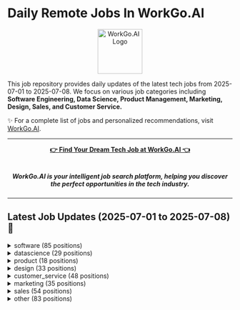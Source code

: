 # Daily Remote Jobs In WorkGo.AI

<div align="center">
<p>
    <a href="https://workgo.ai">
        <img src="assets/favicon.ico" alt="WorkGo.AI Logo" width="100" height="100">
    </a>
</p>
</div>

This job repository provides daily updates of the latest tech jobs from 2025-07-01 to 2025-07-08. We focus on various job categories including **Software Engineering, Data Science, Product Management, Marketing, Design, Sales, and Customer Service.**

✨ For a complete list of jobs and personalized recommendations, visit [WorkGo.AI](https://workgo.ai).

---

<div align="center">
<p>
    <a href="https://workgo.ai"><b>👉 Find Your Dream Tech Job at WorkGo.AI 👈</b></a>
    <br>
    <br>
    <i>
    <sub>
        <h5>
        WorkGo.AI is your intelligent job search platform, helping you discover 
        <br>
        the perfect opportunities in the tech industry.
        </h5>
    </sub>
    </i>
</p>
</div>

---

## Latest Job Updates (2025-07-01 to 2025-07-08) 🌟


<details>
<summary>software (85 positions)</summary>

| Company | Job Title | Location | Sub-Category | Link | Posted Date |
| ------- | --------- | -------- | ------------ | ---- | ----------- |
| [Nabis](https://www.nabis.com) | Software Engineer – Finance & Compliance Automation (Contractor) | US-based | backend | [Apply](https://workgo.ai/dashboard/job/5491) | 2025-07-07 |
| [Infisical](https://infisical.com) | Full Stack Engineer (Americas) | Americas (US, Canada, or LATAM) | fullstack | [Apply](https://workgo.ai/dashboard/job/5490) | 2025-07-07 |
| [Dex](https://getdex.com) | Full-Stack Engineer (Mobile Product / React Native) | Global Remote | fullstack | [Apply](https://workgo.ai/dashboard/job/5489) | 2025-07-07 |
| unknown | Penetration Tester | Worldwide | other | [Apply](https://workgo.ai/dashboard/job/5451) | 2025-07-07 |
| [Zyte](https://jobscollider.com/companies/zyte) | Python Developer | Brazil | backend | [Apply](https://workgo.ai/dashboard/job/5434) | 2025-07-07 |
| [Contentsquare](https://jobscollider.com/companies/contentsquare) | Senior Cyber Security Engineer | France, Spain | devops | [Apply](https://workgo.ai/dashboard/job/5436) | 2025-07-07 |
| [Thrive](https://jobscollider.com/companies/thrive) | ServiceNow Administrator | Worldwide | devops | [Apply](https://workgo.ai/dashboard/job/5431) | 2025-07-07 |
| [Resilience](https://jobscollider.com/companies/resilience) | Fullstack Engineer | Remote - United States | fullstack | [Apply](https://workgo.ai/dashboard/job/5426) | 2025-07-07 |
| Moovx | Senior Software Engineer .NET / Full Stack | Open to candidates from all countries. | fullstack | [Apply](https://workgo.ai/dashboard/job/5419) | 2025-07-07 |
| Impact Brands | Zendesk System Administrator | Open to candidates from all countries. | devops | [Apply](https://workgo.ai/dashboard/job/5415) | 2025-07-06 |
| [Arbor](https://himalayas.app/companies/arbor) | VP of Engineering | Open to candidates from all countries. | backend | [Apply](https://workgo.ai/dashboard/job/5414) | 2025-07-06 |
| [Wantable](https://jobscollider.com/companies/wantable) | Web Designer & Front-End Developer | United States | frontend | [Apply](https://workgo.ai/dashboard/job/5406) | 2025-07-06 |
| Flip | Lead Solutions Engineering | Remote - Europe | other | [Apply](https://workgo.ai/dashboard/job/5405) | 2025-07-06 |
| [Bloomerang](https://weworkremotely.com/company/bloomerang) | Manager, Salesforce Administration | Fully Remote | other | [Apply](https://workgo.ai/dashboard/job/5376) | 2025-07-06 |
| [GR8 Tech](https://gr8.tech) | Middle Front-End Developer - Payments | Anywhere in the World – Remote | frontend | [Apply](https://workgo.ai/dashboard/job/5371) | 2025-07-06 |
| [Lamar Health](http://www.lamarhealth.com) | Full stack engineer for special project 2-3 months - opportunity for longer | San Mateo, CA | fullstack | [Apply](https://workgo.ai/dashboard/job/5354) | 2025-07-06 |
| [Sporty Group](/remote-company/sporty-group) | CS Saas Backend Developer | Anywhere | backend | [Apply](https://workgo.ai/dashboard/job/5355) | 2025-07-06 |
| [Windmill](https://windmill.dev) | Backend Software Engineer (Rust) | Paris/France | backend | [Apply](https://workgo.ai/dashboard/job/5353) | 2025-07-06 |
| [StackBlitz](http://bolt.new) | Senior DevOps Engineer | Anywhere | devops | [Apply](https://workgo.ai/dashboard/job/5350) | 2025-07-06 |
| [Bluelight Consulting](https://bluelight.co) | Software Engineer, Mobile (Swift/Kotlin) | Anywhere | mobile | [Apply](https://workgo.ai/dashboard/job/5343) | 2025-07-06 |
| [Flock Safety](https://www.flocksafety.com) | Staff Software Engineer - Rust | USA | backend | [Apply](https://workgo.ai/dashboard/job/5337) | 2025-07-05 |
| [Johnny L](https://www.guru.com) | Webdesigner for Corporate Training | United States | fullstack | [Apply](https://workgo.ai/dashboard/job/5335) | 2025-07-05 |
| unknown | Quality Assurance Engineer (ServiceNow) | Worldwide | devops | [Apply](https://workgo.ai/dashboard/job/5323) | 2025-07-05 |
| [COMPLY](https://www.comply.com/?ref=skipthedrive) | Senior Information Security Engineer | United States | devops | [Apply](https://workgo.ai/dashboard/job/5319) | 2025-07-05 |
| [P-1 AI](https://p-1.ai) | Software Engineer - Enterprise Infrastructure Integration | United States | devops | [Apply](https://workgo.ai/dashboard/job/5302) | 2025-07-05 |
| [Nusacode Kreativ Studio](https://nusacodestudio.com) | Cybersecurity Specialist | Remote | Anywhere | devops | [Apply](https://workgo.ai/dashboard/job/5282) | 2025-07-05 |
| [Textron](http://www.textron.com) | Network Architect - Staff Engineer | Fort Worth, TX Bell Headquarters and the Classified SIL in Arlington, TX | devops | [Apply](https://workgo.ai/dashboard/job/5251) | 2025-07-05 |
| [Thoughtful AI](http://thoughtful.ai) | Sr. Software Engineer, Full Stack | None | fullstack | [Apply](https://workgo.ai/dashboard/job/5273) | 2025-07-05 |
| [Celonis](https://www.celonis.com) | Senior Salesforce Engineer | None | backend | [Apply](https://workgo.ai/dashboard/job/5272) | 2025-07-05 |
| [Invisible Technologies](https://remote.co) | Senior Forward Deployed Engineer | None | backend | [Apply](https://workgo.ai/dashboard/job/5271) | 2025-07-05 |
| [Motive](http://gomotive.com) | Manager, AI Performance and Reliability | None | other | [Apply](https://workgo.ai/dashboard/job/5270) | 2025-07-05 |
| [Motive](http://gomotive.com) | Engineering Manager, AI Reliability | None | other | [Apply](https://workgo.ai/dashboard/job/5269) | 2025-07-05 |
| [Groq](https://groq.com) | Sr. Director of Hardware Systems Engineering | Silicon Valley | devops | [Apply](https://workgo.ai/dashboard/job/5261) | 2025-07-05 |
| [Gusto](https://gusto.com) | Principal AI Software Engineer | Denver, San Francisco, New York, or remote | other | [Apply](https://workgo.ai/dashboard/job/5260) | 2025-07-05 |
| [Salesforce](https://salesforce.com) | Senior Technical Architect - Financial Services | Manila, Philippines | fullstack | [Apply](https://workgo.ai/dashboard/job/5256) | 2025-07-05 |
| [Groq](https://groq.com) | Sr. Physical Design Engineer | Silicon Valley | backend | [Apply](https://workgo.ai/dashboard/job/5279) | 2025-07-05 |
| [Salesforce](https://salesforce.com) | QA Lead | Mexico - Remote | devops | [Apply](https://workgo.ai/dashboard/job/5278) | 2025-07-05 |
| [Salesforce](https://salesforce.com) | Systems Engineering Lead with TS/SCI clearance | Northern Virginia | devops | [Apply](https://workgo.ai/dashboard/job/5276) | 2025-07-05 |
| [BruntWork](https://www.bruntworkcareers.co) | WordPress Developer | None | fullstack | [Apply](https://workgo.ai/dashboard/job/5244) | 2025-07-05 |
| [Sentrium](https://sentrium.io) | QA Engineer - Linux and Networking Background | Worldwide | other | [Apply](https://workgo.ai/dashboard/job/5238) | 2025-07-05 |
| [Provi](https://www.provi.com) | Staff Software Engineer | Anywhere | backend | [Apply](https://workgo.ai/dashboard/job/5234) | 2025-07-05 |
| [GitLab](https://gitlab.com) | Intermediate Fullstack Engineer (Ruby/Vue.js), Fulfillment: Provision | Anywhere | fullstack | [Apply](https://workgo.ai/dashboard/job/5227) | 2025-07-05 |
| [Appodeal](https://appodeal.com) | Clojure Developer | Anywhere | backend | [Apply](https://workgo.ai/dashboard/job/5223) | 2025-07-05 |
| [Supabase](https://supabase.com) | Platform Engineer: Edge & Networking | Worldwide | devops | [Apply](https://workgo.ai/dashboard/job/5221) | 2025-07-05 |
| [CloudLinux](https://cloudlinux.com) | SDET Automation Engineer (worldwide remote, work anywhere) | Worldwide | devops | [Apply](https://workgo.ai/dashboard/job/5219) | 2025-07-05 |
| [CloudLinux](https://cloudlinux.com) | SDET Automation Engineer (worldwide remote, work anywhere) | Worldwide | devops | [Apply](https://workgo.ai/dashboard/job/5218) | 2025-07-05 |
| [CloudLinux](https://cloudlinux.com) | SDET Automation Engineer (worldwide remote, work anywhere) | Worldwide | devops | [Apply](https://workgo.ai/dashboard/job/5217) | 2025-07-05 |
| [CloudLinux](https://cloudlinux.com) | SDET Automation Engineer (worldwide remote, work anywhere) | Worldwide | devops | [Apply](https://workgo.ai/dashboard/job/5216) | 2025-07-05 |
| [CloudLinux](https://cloudlinux.com) | SDET Automation Engineer (worldwide remote, work anywhere) | Worldwide | devops | [Apply](https://workgo.ai/dashboard/job/5215) | 2025-07-05 |
| [Fingerprint](https://fingerprint.com) | Golang Software Engineer - Smart Signals team | Worldwide | backend | [Apply](https://workgo.ai/dashboard/job/5214) | 2025-07-05 |
| [Empower](http://empower.me) | Android Software Engineer — Cashalo | Worldwide | mobile | [Apply](https://workgo.ai/dashboard/job/5213) | 2025-07-05 |
| [Clutch](https://www.realworkfromanywhere.com/company/clutch) | Senior Backend Software Engineer | Worldwide | backend | [Apply](https://workgo.ai/dashboard/job/5210) | 2025-07-05 |
| [Fingerprint](https://fingerprint.com) | Sr. Golang Engineer - Smart Signals team | Worldwide | backend | [Apply](https://workgo.ai/dashboard/job/5209) | 2025-07-05 |
| [Supabase](https://supabase.com) | Platform Engineer: Edge & Networking | Open to candidates from all countries. | devops | [Apply](https://workgo.ai/dashboard/job/5202) | 2025-07-05 |
| [GR8 Tech](https://gr8.tech) | Middle Front - End Developer for Payments FE | Open to candidates from all countries. | frontend | [Apply](https://workgo.ai/dashboard/job/5199) | 2025-07-05 |
| [Company details here](https://remote.co) | Computer and Information Systems Specialist - AI Trainer | Remote from Anywhere | other | [Apply](https://workgo.ai/dashboard/job/5196) | 2025-07-05 |
| [Company details here](https://remote.co) | Unity Developer | Remote from Anywhere | other | [Apply](https://workgo.ai/dashboard/job/5177) | 2025-07-05 |
| [Company details here](https://remote.co) | Senior Systems Engineer - Site Reliability Engineer | Remote from Anywhere | devops | [Apply](https://workgo.ai/dashboard/job/5176) | 2025-07-05 |
| [Company details here](https://remote.co) | Senior Web Developer | Remote from Anywhere | fullstack | [Apply](https://workgo.ai/dashboard/job/5175) | 2025-07-05 |
| [Company details here](https://remote.co) | QA Team Lead | Remote from Anywhere | other | [Apply](https://workgo.ai/dashboard/job/5173) | 2025-07-05 |
| [Revolut](https://www.revolut.com) | Software Engineer (Java) - Relocation to Spain | Argentina · Mexico · Brazil · Colombia · Remote | backend | [Apply](https://workgo.ai/dashboard/job/5155) | 2025-07-05 |
| [ABOUT YOU](https://jobscollider.com/companies/about-you) | Senior Golang Developer | Germany | backend | [Apply](https://workgo.ai/dashboard/job/5147) | 2025-07-05 |
| [Silver.dev](https://jobscollider.com/companies/silverdev) | AI Engineer | Argentina | other | [Apply](https://workgo.ai/dashboard/job/5146) | 2025-07-05 |
| McFadyen Digital | Full Stack Composable Commerce Developer | Brazil | fullstack | [Apply](https://workgo.ai/dashboard/job/5139) | 2025-07-05 |
| [Thoughtworks](https://thoughtworks.com) | Senior Software Developer | Brazil | fullstack | [Apply](https://workgo.ai/dashboard/job/5141) | 2025-07-05 |
| [EcoVadis](https://jobscollider.com/companies/ecovadis) | Software Developer | Poland | fullstack | [Apply](https://workgo.ai/dashboard/job/5129) | 2025-07-05 |
| [SimSpace](https://jobscollider.com/companies/simspace) | OT Solutions Architect | United States | other | [Apply](https://workgo.ai/dashboard/job/5128) | 2025-07-05 |
| [Boomi](https://jobscollider.com/companies/boomi) | Boomi Technical Architect | Remote - India | backend | [Apply](https://workgo.ai/dashboard/job/5132) | 2025-07-05 |
| [MerQube](https://jobscollider.com/companies/merqube) | Staff Software Engineer - Backend | Remote - India | backend | [Apply](https://workgo.ai/dashboard/job/5126) | 2025-07-05 |
| [Scopic](https://scopicsoftware.com) | Remote C++/Audio/Python Developer | Remote, United States | backend | [Apply](https://workgo.ai/dashboard/job/5124) | 2025-07-05 |
| [DSR Corporation](https://jobscollider.com/companies/dsr-corporation) | Java Developer | Portugal | backend | [Apply](https://workgo.ai/dashboard/job/5120) | 2025-07-04 |
| [COMPLY](https://www.comply.com/?ref=skipthedrive) | Senior Information Security Engineer | United States | devops | [Apply](https://workgo.ai/dashboard/job/5118) | 2025-07-04 |
| Housecall Pro | Tech Lead | Brazil | backend | [Apply](https://workgo.ai/dashboard/job/5119) | 2025-07-04 |
| [Mindrift](https://mindrift.ai) | Software Developer - Quality Assurance (AI Trainer) | Remote - Malaysia | backend | [Apply](https://workgo.ai/dashboard/job/5115) | 2025-07-04 |
| [Mindrift](https://mindrift.ai) | Software Developer-Quality Assurance (AI Trainer) | South Africa | backend | [Apply](https://workgo.ai/dashboard/job/5114) | 2025-07-04 |
| [Mindrift](https://mindrift.ai) | Software Developer - Quality Assurance (AI Trainer) | South Africa | backend | [Apply](https://workgo.ai/dashboard/job/5113) | 2025-07-04 |
| [Mindrift](https://mindrift.ai) | Software Developer - Quality Assurance (AI Trainer) | Malaysia | backend | [Apply](https://workgo.ai/dashboard/job/5110) | 2025-07-04 |
| [Mindrift](https://mindrift.ai) | Software Developer - Quality Assurance AI Trainer | Brazil | fullstack | [Apply](https://workgo.ai/dashboard/job/5109) | 2025-07-04 |
| [Mindrift](https://mindrift.ai) | Software Developer - AI Trainer | Estonia | other | [Apply](https://workgo.ai/dashboard/job/5111) | 2025-07-04 |
| [Mindrift](https://mindrift.ai) | Software Developer-Quality Assurance (AI Trainer) | Singapore | backend | [Apply](https://workgo.ai/dashboard/job/5112) | 2025-07-04 |
| [dLocal](https://dlocal.com) | Senior Front End Engineer | Argentina, Brazil | frontend | [Apply](https://workgo.ai/dashboard/job/5107) | 2025-07-04 |
| [Mindrift](https://mindrift.ai) | Software Developer-Quality Assurance (AI Trainer) | New Zealand | backend | [Apply](https://workgo.ai/dashboard/job/5106) | 2025-07-04 |
| [Lucio](https://www.lucioai.com) | SDET | Remote | devops | [Apply](https://workgo.ai/dashboard/job/2268) | 2025-05-29 |
| [Lucio](https://www.lucioai.com) | QA Engineer | Remote | other | [Apply](https://workgo.ai/dashboard/job/2266) | 2025-05-29 |
| [Lucio](https://www.lucioai.com) | Chief Technology Officer | Bangalore | Remote | devops | [Apply](https://workgo.ai/dashboard/job/2263) | 2025-05-29 |

</details>

<details>
<summary>datascience (29 positions)</summary>

| Company | Job Title | Location | Sub-Category | Link | Posted Date |
| ------- | --------- | -------- | ------------ | ---- | ----------- |
| [VRChat](https://hello.vrchat.com) | Senior/Staff Data Engineer | Anywhere | data_engineering | [Apply](https://workgo.ai/dashboard/job/5467) | 2025-07-07 |
| [Marqeta](https://jobscollider.com/companies/marqeta) | Staff Machine Learning Scientist | Remote - United States | machine_learning | [Apply](https://workgo.ai/dashboard/job/5440) | 2025-07-07 |
| Ritual | Research Intern | Open to candidates from all countries. | ai_research | [Apply](https://workgo.ai/dashboard/job/5420) | 2025-07-07 |
| Maven Clinic | Senior Data Engineer | US | data_engineering | [Apply](https://workgo.ai/dashboard/job/5375) | 2025-07-06 |
| [Beam Benefits](http://beambenefits.com) | Senior Data Analyst, Carrier Solutions | Anywhere | data_analysis | [Apply](https://workgo.ai/dashboard/job/5346) | 2025-07-06 |
| [Unity](https://www.unity.com) | Senior Machine Learning Developer | None | machine_learning | [Apply](https://workgo.ai/dashboard/job/5340) | 2025-07-06 |
| [Feedzai](https://www.feedzai.com) | Data Analyst | None | data_analysis | [Apply](https://workgo.ai/dashboard/job/5339) | 2025-07-06 |
| [YipitData](https://www.yipitdata.com) | Data Engineering Manager | India Remote | data_engineering | [Apply](https://workgo.ai/dashboard/job/5325) | 2025-07-05 |
| Future of Life Organizations | Senior Economist - Effects of Transformative AI | Anywhere | machine_learning | [Apply](https://workgo.ai/dashboard/job/5286) | 2025-07-05 |
| [Databricks](https://databricks.com) | Data Scientist / Machine Learning Engineer | None | machine_learning | [Apply](https://workgo.ai/dashboard/job/5275) | 2025-07-05 |
| [Databricks](https://databricks.com) | Manager, Machine Learning | Bangalore | machine_learning | [Apply](https://workgo.ai/dashboard/job/5274) | 2025-07-05 |
| [PathAI](https://www.pathai.com) | Machine Learning Engineer | None | machine_learning | [Apply](https://workgo.ai/dashboard/job/5268) | 2025-07-05 |
| [Stripe](https://stripe.com) | Financial Data Analyst | None | data_analysis | [Apply](https://workgo.ai/dashboard/job/5265) | 2025-07-05 |
| [Twilio](https://www.twilio.com) | Staff Machine Learning Engineer | Canada (Ontario, Alberta, British Columbia) | machine_learning | [Apply](https://workgo.ai/dashboard/job/5264) | 2025-07-05 |
| [Unity](https://www.unity.com) | Staff Data Engineer | None | data_engineering | [Apply](https://workgo.ai/dashboard/job/5281) | 2025-07-05 |
| [Unity](https://www.unity.com) | Machine Learning Engineer | None | machine_learning | [Apply](https://workgo.ai/dashboard/job/5280) | 2025-07-05 |
| [Mindrift](https://mindrift.ai) | Finance Analyst - AI Trainer | None | ai_research | [Apply](https://workgo.ai/dashboard/job/5248) | 2025-07-05 |
| [BHG Financial](https://bhgfinancial.com) | Data Scientist II | Anywhere | data_analysis | [Apply](https://workgo.ai/dashboard/job/5225) | 2025-07-05 |
| [PlayOn](http://playonsports.com) | Data Scientist | Anywhere | data_analysis | [Apply](https://workgo.ai/dashboard/job/5224) | 2025-07-05 |
| [Company details here](https://remote.co) | Computer Science Specialist – AI Trainer | Remote from Anywhere | ai_research | [Apply](https://workgo.ai/dashboard/job/5198) | 2025-07-05 |
| [Company details here](https://remote.co) | STEM Specialist – AI Trainer | Remote from Anywhere | ai_research | [Apply](https://workgo.ai/dashboard/job/5195) | 2025-07-05 |
| [Company details here](https://remote.co) | Securities and Commodities Specialist – AI Trainer | Remote from Anywhere | machine_learning | [Apply](https://workgo.ai/dashboard/job/5193) | 2025-07-05 |
| [Company details here](https://remote.co) | Data Science Specialist – AI Trainer | Remote from Anywhere | machine_learning | [Apply](https://workgo.ai/dashboard/job/5190) | 2025-07-05 |
| [Company details here](https://remote.co) | Data Engineer | Remote from Anywhere | data_engineering | [Apply](https://workgo.ai/dashboard/job/5182) | 2025-07-05 |
| [Company details here](https://remote.co) | Senior - Staff Data Engineer | Remote from Anywhere | data_engineering | [Apply](https://workgo.ai/dashboard/job/5181) | 2025-07-05 |
| [Company details here](https://remote.co) | Senior Data Scientist Advisor | Remote from Anywhere | other | [Apply](https://workgo.ai/dashboard/job/5178) | 2025-07-05 |
| [Pomelo Care](https://jobscollider.com/companies/pomelo-care) | Security and Compliance Analyst | United States | data_analysis | [Apply](https://workgo.ai/dashboard/job/5134) | 2025-07-05 |
| [Data Society](https://jobscollider.com/companies/data-society) | Data Analyst | Worldwide | data_analysis | [Apply](https://workgo.ai/dashboard/job/5117) | 2025-07-04 |
| [Weedmaps](https://weedmaps.com) | Analytics Engineer | United States | data_engineering | [Apply](https://workgo.ai/dashboard/job/5100) | 2025-07-04 |

</details>

<details>
<summary>product (18 positions)</summary>

| Company | Job Title | Location | Sub-Category | Link | Posted Date |
| ------- | --------- | -------- | ------------ | ---- | ----------- |
| SAP LeanIX | Senior Product Manager - Reference Content | Germany | product_manager | [Apply](https://workgo.ai/dashboard/job/5430) | 2025-07-07 |
| [Later](https://later.com) | Senior Product Manager | Worldwide | product_manager | [Apply](https://workgo.ai/dashboard/job/5411) | 2025-07-06 |
| [ServiceNow](https://jobscollider.com/companies) | Transformation & Change Manager - Digital Technology Experience, Change Activation | United States | product_manager | [Apply](https://workgo.ai/dashboard/job/5410) | 2025-07-06 |
| [Virtual Vocations](https://www.virtualvocations.com) | Director of Disaster Management | Remote | other | [Apply](https://workgo.ai/dashboard/job/5317) | 2025-07-05 |
| [Wikimedia Foundation](https://wikimediafoundation.org) | Lead Product Manager - Abstract Wikipedia | Anywhere | product_manager | [Apply](https://workgo.ai/dashboard/job/5283) | 2025-07-05 |
| [Xapo Bank](https://xapo.com) | Product Manager - Engagement and Subscriptions | Anywhere | product_manager | [Apply](https://workgo.ai/dashboard/job/5284) | 2025-07-05 |
| [Pinterest](https://www.pinterestcareers.com) | Sr. Product Manager, Commerce Growth | Remote | product_manager | [Apply](https://workgo.ai/dashboard/job/5267) | 2025-07-05 |
| [Reddit](http://redditinc.com) | Senior Product Manager, Growth — New User Acquisition, Eastern Timezone | 100% remote (EST timezone or NYC preferred) | product_manager | [Apply](https://workgo.ai/dashboard/job/5266) | 2025-07-05 |
| [Twilio](https://www.twilio.com) | Staff Product Manager, Operations & Infrastructure (O&I) | Remote | product_manager | [Apply](https://workgo.ai/dashboard/job/5263) | 2025-07-05 |
| [Coinbase](https://www.coinbase.com) | Product Manager II - Platform Staking | None | product_manager | [Apply](https://workgo.ai/dashboard/job/5259) | 2025-07-05 |
| [Leonardo AI](https://leonardo.ai) | Enterprise Delivery Manager | Remote | product_manager | [Apply](https://workgo.ai/dashboard/job/5254) | 2025-07-05 |
| [Leonardo AI](https://leonardo.ai) | Enterprise Delivery Manager | Remote | product_manager | [Apply](https://workgo.ai/dashboard/job/5253) | 2025-07-05 |
| [Ember](https://ember-climate.org/?utm_source=4dayweek.io&utm_medium=4dayweek.io&utm_campaign=4dayweek.io&ref=4dayweek.io&source=4dayweek.io) | Project Manager - Climate and Energy | None | product_manager | [Apply](https://workgo.ai/dashboard/job/5242) | 2025-07-05 |
| [Honor](https://www.honorcare.com/honor-careers) | Director of Product Management, Demand Generation | Anywhere | product_manager | [Apply](https://workgo.ai/dashboard/job/5230) | 2025-07-05 |
| BusRight | Product Manager - Platform | None | product_manager | [Apply](https://workgo.ai/dashboard/job/5207) | 2025-07-05 |
| [Revolut](https://www.revolut.com) | Strategy & Operations Manager (Product) | Argentina | product_manager | [Apply](https://workgo.ai/dashboard/job/5154) | 2025-07-05 |
| [Twilio](https://www.twilio.com) | Product Manager - Operations & Infrastructure | United States | product_manager | [Apply](https://workgo.ai/dashboard/job/5133) | 2025-07-05 |
| [BETER](https://jobscollider.com/companies/beter) | Business/System Analyst | Ukraine | product_manager | [Apply](https://workgo.ai/dashboard/job/5116) | 2025-07-04 |

</details>

<details>
<summary>design (33 positions)</summary>

| Company | Job Title | Location | Sub-Category | Link | Posted Date |
| ------- | --------- | -------- | ------------ | ---- | ----------- |
| [Beautiful.ai](https://jobscollider.com/companies/beautifulai) | Content Designer | Worldwide | designer | [Apply](https://workgo.ai/dashboard/job/5399) | 2025-07-06 |
| Sleek | Senior Product Designer | India | designer | [Apply](https://workgo.ai/dashboard/job/5397) | 2025-07-06 |
| [Canonical](https://canonical.com) | UX Designer - Design systems | Remote | designer | [Apply](https://workgo.ai/dashboard/job/5392) | 2025-07-06 |
| [PLAYSENSE](http://playsense.agency) | Lighting and Look Development Artist - Unreal Engine | Anywhere in the World – Remote | designer | [Apply](https://workgo.ai/dashboard/job/5372) | 2025-07-06 |
| [Spiralyze](http://spiralyze.com) | UI/UX Designer | Remote | designer | [Apply](https://workgo.ai/dashboard/job/5368) | 2025-07-06 |
| [Atlas Games](http://atlasgames.co) | Creative Director | Remote | designer | [Apply](https://workgo.ai/dashboard/job/5367) | 2025-07-06 |
| [LoudFace](https://www.loudface.co) | UI/UX Designer | Remote | designer | [Apply](https://workgo.ai/dashboard/job/5366) | 2025-07-06 |
| [Finch Care](https://finchcare.com) | Product Designer | United States | designer | [Apply](https://workgo.ai/dashboard/job/5365) | 2025-07-06 |
| [Wirestock](http://wirestock.io) | Senior Photo Manipulation Artist | Remote | designer | [Apply](https://workgo.ai/dashboard/job/5364) | 2025-07-06 |
| [Affine](http://affine.io) | Visual Artist in Residence | Remote | designer | [Apply](https://workgo.ai/dashboard/job/5363) | 2025-07-06 |
| [Wolf K](https://www.guru.com) | AVID Pro Tools Audio Editor - Remote | United States | other | [Apply](https://workgo.ai/dashboard/job/5336) | 2025-07-05 |
| [BRYTER](http://bryter.com) | Freelance Videographer [FFM, Germany] | Frankfurt am Main, Germany | other | [Apply](https://workgo.ai/dashboard/job/5314) | 2025-07-05 |
| [Spiralyze](http://spiralyze.com) | UI/UX Designer | Remote | designer | [Apply](https://workgo.ai/dashboard/job/5313) | 2025-07-05 |
| [Atlas Games](http://atlasgames.co) | Creative Director | Remote | designer | [Apply](https://workgo.ai/dashboard/job/5312) | 2025-07-05 |
| [LoudFace](https://www.loudface.co) | UI/UX Designer | Remote | designer | [Apply](https://workgo.ai/dashboard/job/5311) | 2025-07-05 |
| [Scribe](https://scribehow.com) | Senior Product Designer | San Francisco, CA | designer | [Apply](https://workgo.ai/dashboard/job/5310) | 2025-07-05 |
| [Finch Care](https://finchcare.com) | Product Designer | United States | designer | [Apply](https://workgo.ai/dashboard/job/5309) | 2025-07-05 |
| Proven | Amazing Dribbblers? UX/UI Designer | Remote | designer | [Apply](https://workgo.ai/dashboard/job/5308) | 2025-07-05 |
| [Wirestock](http://wirestock.io) | Senior Photo Manipulation Artist | Remote | designer | [Apply](https://workgo.ai/dashboard/job/5307) | 2025-07-05 |
| [day3](https://dribbble.com) | Remote Web Designer for Design Agency | Remote | designer | [Apply](https://workgo.ai/dashboard/job/5306) | 2025-07-05 |
| [day3](https://dribbble.com) | Remote Brand Identity Designer | Remote | designer | [Apply](https://workgo.ai/dashboard/job/5305) | 2025-07-05 |
| Hapi | UX/UI Designer - Growth Team | None | designer | [Apply](https://workgo.ai/dashboard/job/5301) | 2025-07-05 |
| [PicnicHealth](https://picnichealth.com) | Product Designer | US | designer | [Apply](https://workgo.ai/dashboard/job/5300) | 2025-07-05 |
| [Applainers](https://www.applainers.com) | Motion Designer (Remote) | San Francisco, California, United States | designer | [Apply](https://workgo.ai/dashboard/job/5295) | 2025-07-05 |
| [BruntWork](https://www.bruntworkcareers.co) | Interior Designer | None | designer | [Apply](https://workgo.ai/dashboard/job/5247) | 2025-07-05 |
| [Softr](https://www.softr.io) | Product Designer - Remote | Anywhere in the World – Remote | designer | [Apply](https://workgo.ai/dashboard/job/5240) | 2025-07-05 |
| [TrustedHousesitters](https://www.trustedhousesitters.com) | Marketing Design Lead | Anywhere | designer | [Apply](https://workgo.ai/dashboard/job/5229) | 2025-07-05 |
| [Sourcegraph](https://sourcegraph.com) | Design Engineer - Amp [IC4] | Worldwide | designer | [Apply](https://workgo.ai/dashboard/job/5212) | 2025-07-05 |
| [Abhyaz](http://www.abhyaz.com) | UI / UX Designer Intern | Open to candidates from all countries. | designer | [Apply](https://workgo.ai/dashboard/job/5200) | 2025-07-05 |
| [DaCodes](https://jobscollider.com/companies/dacodes) | Senior UX Designer | Mexico | designer | [Apply](https://workgo.ai/dashboard/job/5143) | 2025-07-05 |
| Lokalise | Staff Product Designer | Remote | designer | [Apply](https://workgo.ai/dashboard/job/5122) | 2025-07-04 |
| [Kittl](https://jobscollider.com/companies/kittl) | Senior Art Director - Graphic Design | Germany | designer | [Apply](https://workgo.ai/dashboard/job/5121) | 2025-07-04 |
| [Decentralized Masters](https://remote.co/company/decentralized_masters) | Webflow Developer and Graphic Designer | Brazil | designer | [Apply](https://workgo.ai/dashboard/job/5102) | 2025-07-04 |

</details>

<details>
<summary>customer_service (48 positions)</summary>

| Company | Job Title | Location | Sub-Category | Link | Posted Date |
| ------- | --------- | -------- | ------------ | ---- | ----------- |
| [Global Elite Texas](http://globalelitecareers.com) | Work From Home - Client Services Representative | Anywhere | customer_support | [Apply](https://workgo.ai/dashboard/job/5486) | 2025-07-07 |
| [Global Elite Texas](http://globalelitecareers.com) | Work From Home - Benefits Services Representative | Anywhere | customer_support | [Apply](https://workgo.ai/dashboard/job/5481) | 2025-07-07 |
| [Global Elite Texas](http://globalelitecareers.com) | Work From Home - Client Services Associate | Anywhere | customer_support | [Apply](https://workgo.ai/dashboard/job/5478) | 2025-07-07 |
| [Global Elite Texas](http://globalelitecareers.com) | Work From Home - Benefits Services Representative | Anywhere | customer_support | [Apply](https://workgo.ai/dashboard/job/5477) | 2025-07-07 |
| [BruntWork](https://www.bruntworkcareers.co) | Order Processing & Customer Support Coordinator | None | customer_support | [Apply](https://workgo.ai/dashboard/job/5465) | 2025-07-07 |
| [Arohan Financial Services Pvt. Ltd](https://www.simplyhired.com/company/arohan-financial-services-pvt-ltd) | Fully Remote Customer Agent(Entry Level) | Remote | customer_support | [Apply](https://workgo.ai/dashboard/job/5461) | 2025-07-07 |
| [e-business international](https://www.simplyhired.com) | Virtual Customer Representative (Entry Level) | Remote | customer_support | [Apply](https://workgo.ai/dashboard/job/5462) | 2025-07-07 |
| [MetaCoastal LLC](https://www.simplyhired.com) | Remote Reservation Agent | United States | customer_support | [Apply](https://workgo.ai/dashboard/job/5459) | 2025-07-07 |
| [J.J Worker Solutions](https://www.simplyhired.com) | Virtual Customer Representative | Remote | customer_support | [Apply](https://workgo.ai/dashboard/job/5460) | 2025-07-07 |
| [Work Together](https://www.simplyhired.com) | Work From Home customer Representative | Remote | customer_support | [Apply](https://workgo.ai/dashboard/job/5458) | 2025-07-07 |
| [Work Together](https://www.simplyhired.com) | Fully Remote Customer Agent | Remote | customer_support | [Apply](https://workgo.ai/dashboard/job/5457) | 2025-07-07 |
| [J.J Worker Solutions](https://www.simplyhired.com) | Remote Customer Coordinator | Remote | customer_support | [Apply](https://workgo.ai/dashboard/job/5456) | 2025-07-07 |
| unknown | Cybersecurity Tech Support (m/w/d) | Worldwide | customer_support | [Apply](https://workgo.ai/dashboard/job/5448) | 2025-07-07 |
| [e-business international](https://www.simplyhired.com) | Remote Customer Coordinator | Remote | customer_support | [Apply](https://workgo.ai/dashboard/job/5455) | 2025-07-07 |
| [e-business international](https://www.simplyhired.com) | Work From Home Customer Representative | Remote | customer_support | [Apply](https://workgo.ai/dashboard/job/5454) | 2025-07-07 |
| [e-business international](https://www.simplyhired.com) | Remote Customer Inbound Agent | Remote | customer_support | [Apply](https://workgo.ai/dashboard/job/5453) | 2025-07-07 |
| [Deputy](https://jobs.lever.co/deputy) | Technical Support Engineer III | United Kingdom | customer_support | [Apply](https://workgo.ai/dashboard/job/5446) | 2025-07-07 |
| [Motus](https://jobscollider.com/companies) | Customer Support Agent | United States | customer_support | [Apply](https://workgo.ai/dashboard/job/5424) | 2025-07-07 |
| [Revolut](https://www.revolut.com) | Phone Support Specialist - Accounts Protection | India | customer_support | [Apply](https://workgo.ai/dashboard/job/5417) | 2025-07-06 |
| [Rapid Micro Biosystems](https://jobscollider.com/companies/rapid-micro-biosystems) | Technical Support Specialist | Germany | customer_support | [Apply](https://workgo.ai/dashboard/job/5398) | 2025-07-06 |
| Storybook Portraits | Payment Recovery Specialist | Remote | customer_support | [Apply](https://workgo.ai/dashboard/job/5385) | 2025-07-06 |
| [The Green Law Group, LLP](https://www.simplyhired.com) | Renewal Specialist (Remote / Flexible Hours) | Remote | customer_support | [Apply](https://workgo.ai/dashboard/job/5380) | 2025-07-06 |
| BlueBird Heating and Air | Office Assistant/Scheduler | Remote | customer_support | [Apply](https://workgo.ai/dashboard/job/5378) | 2025-07-06 |
| [Altisource](https://www.altisource.com/careers) | Customer Service Representative | Anywhere in the World – Remote | customer_support | [Apply](https://workgo.ai/dashboard/job/5373) | 2025-07-06 |
| [The Green Law Group, LLP](https://www.simplyhired.com) | Customer Solutions Specialist-Full time & Part time | WFH | Remote | customer_support | [Apply](https://workgo.ai/dashboard/job/5377) | 2025-07-06 |
| [Global Elite Texas](http://globalelitecareers.com) | Work From Home - Benefits Services Representative | Anywhere | customer_support | [Apply](https://workgo.ai/dashboard/job/5349) | 2025-07-06 |
| [Global Elite Texas](http://globalelitecareers.com) | Work From Home - Client Services Representative | Anywhere | customer_support | [Apply](https://workgo.ai/dashboard/job/5345) | 2025-07-06 |
| [Global Elite Texas](http://globalelitecareers.com) | Work From Home - Client Services Associate | Anywhere | customer_support | [Apply](https://workgo.ai/dashboard/job/5344) | 2025-07-06 |
| [Rusk Independent School District](https://www.ruskisd.net) | Customer Service Representative (REMOTE) | Anywhere | customer_support | [Apply](https://workgo.ai/dashboard/job/5342) | 2025-07-06 |
| [Jamie Northrop Associates Inc](https://www.simplyhired.com) | Call Center Agent for making calls for Consulting Services | Remote | customer_support | [Apply](https://workgo.ai/dashboard/job/5331) | 2025-07-05 |
| [e-business international](https://www.simplyhired.com) | Fully Remote Customer Agent | Remote | customer_support | [Apply](https://workgo.ai/dashboard/job/5329) | 2025-07-05 |
| [e-business international](https://www.simplyhired.com) | Remote Inbound Customer Representative | Remote | customer_support | [Apply](https://workgo.ai/dashboard/job/5330) | 2025-07-05 |
| [The Green Law Group, LLP](https://www.simplyhired.com) | Remote Data Clerk & Telephone Operator | Remote | customer_support | [Apply](https://workgo.ai/dashboard/job/5328) | 2025-07-05 |
| [DeluxeMaid](https://www.glassdoor.sg/overview/working-at-deluxemaid-ei_ie5867331.11,21.htm) | Recruitment and Onboarding Specialist | Remote | customer_support | [Apply](https://workgo.ai/dashboard/job/5304) | 2025-07-05 |
| [Hai Sia Seafood Pte Ltd](https://www.glassdoor.sg/overview/working-at-hai-sia-seafood-ei_ie2372194.11,26.htm) | Remote Administrator (Grocer) | Remote | customer_support | [Apply](https://workgo.ai/dashboard/job/5303) | 2025-07-05 |
| [Realynk Assistants](http://realynk.com) | Healthcare Virtual Assistant for a Clinic in the USA (Philippine Based) | Cagayan de Oro City, Mindanao, Philippines | customer_support | [Apply](https://workgo.ai/dashboard/job/5294) | 2025-07-05 |
| [MobileyMe](http://mobileyme.com) | Part-Time Virtual Assistant (Remote, Europe-Based) | Windermere, FL, United States | customer_support | [Apply](https://workgo.ai/dashboard/job/5291) | 2025-07-05 |
| [Cyberbacker Inc](https://cyberbackercareers.com) | Executive Virtual Assistant - Real Estate - Permanent WFH | Ogden, Utah, United States | customer_support | [Apply](https://workgo.ai/dashboard/job/5289) | 2025-07-05 |
| [Salesforce](https://salesforce.com) | Senior Solution Architect - Philippines | Manila, Philippines | success_manager | [Apply](https://workgo.ai/dashboard/job/5257) | 2025-07-05 |
| [Salesforce](https://salesforce.com) | Senior Technical Consultant - Philippines | Manila, Philippines | success_manager | [Apply](https://workgo.ai/dashboard/job/5255) | 2025-07-05 |
| [BruntWork](https://www.bruntworkcareers.co) | Client Success and Operations Assistant | None | success_manager | [Apply](https://workgo.ai/dashboard/job/5249) | 2025-07-05 |
| [Carrot Fertility](https://www.carrotfertility.com) | Manager, Customer Success | Anywhere | success_manager | [Apply](https://workgo.ai/dashboard/job/5232) | 2025-07-05 |
| [SafetyWing](https://safetywing.com) | Customer Care Specialist (Asia-Pacific) | Worldwide | customer_support | [Apply](https://workgo.ai/dashboard/job/5208) | 2025-07-05 |
| [Multiplier](https://jobscollider.com/companies/multiplier) | Benefit Specialist | None | success_manager | [Apply](https://workgo.ai/dashboard/job/5203) | 2025-07-05 |
| [Company details here](https://remote.co) | Insurance Specialist - AI Trainer | Remote from Anywhere | other | [Apply](https://workgo.ai/dashboard/job/5194) | 2025-07-05 |
| [Company details here](https://remote.co) | Customer Service Representative Specialist | Remote from Anywhere | customer_support | [Apply](https://workgo.ai/dashboard/job/5187) | 2025-07-05 |
| [Revolut](https://www.revolut.com) | Phone Support Specialist - Accounts Protection | India | customer_support | [Apply](https://workgo.ai/dashboard/job/5150) | 2025-07-05 |
| [Revolut](https://www.revolut.com) | Support Specialist (Business) | India | customer_support | [Apply](https://workgo.ai/dashboard/job/5153) | 2025-07-05 |

</details>

<details>
<summary>marketing (35 positions)</summary>

| Company | Job Title | Location | Sub-Category | Link | Posted Date |
| ------- | --------- | -------- | ------------ | ---- | ----------- |
| [Venture Smarter](https://venturesmarter.com) | E-commerce Specialist | Los Angeles, California, United States | digital_marketing | [Apply](https://workgo.ai/dashboard/job/5472) | 2025-07-07 |
| [BruntWork](https://www.bruntworkcareers.co) | SEO Specialist | Santa Clarita, CA - PDT | seo | [Apply](https://workgo.ai/dashboard/job/5464) | 2025-07-07 |
| [BruntWork](https://www.bruntworkcareers.co) | Digital Marketing Specialist | None | digital_marketing | [Apply](https://workgo.ai/dashboard/job/5463) | 2025-07-07 |
| [Venture Smarter](https://venturesmarter.com) | Keyword Research Specialist | Los Angeles, California, United States | seo | [Apply](https://workgo.ai/dashboard/job/5473) | 2025-07-07 |
| Endear | Marketing Events Manager | United States | digital_marketing | [Apply](https://workgo.ai/dashboard/job/5444) | 2025-07-07 |
| [FinFit](https://jobscollider.com/companies/finfit) | Strategic Marketing Director | Worldwide | digital_marketing | [Apply](https://workgo.ai/dashboard/job/5439) | 2025-07-07 |
| [Seer Interactive](https://jobscollider.com/companies/seer-interactive) | SEO Associate | United States | seo | [Apply](https://workgo.ai/dashboard/job/5442) | 2025-07-07 |
| [Seer Interactive](https://jobscollider.com/companies/seer-interactive) | SEO Manager | Worldwide | seo | [Apply](https://workgo.ai/dashboard/job/5443) | 2025-07-07 |
| [HitPay](https://jobscollider.com/companies/hitpay) | Creative Content Marketer | Worldwide | content_marketing | [Apply](https://workgo.ai/dashboard/job/5438) | 2025-07-07 |
| [Canva](https://jobscollider.com/companies/canva) | Senior SEO Specialist | South Africa | seo | [Apply](https://workgo.ai/dashboard/job/5435) | 2025-07-07 |
| [Canva](https://jobscollider.com/companies/canva) | Social Media Manager | Turkey | social_media | [Apply](https://workgo.ai/dashboard/job/5432) | 2025-07-07 |
| [Chronos Agency](https://chronos.agency) | Email Marketing Executive | Worldwide | digital_marketing | [Apply](https://workgo.ai/dashboard/job/5404) | 2025-07-06 |
| [Poseidon](https://jobscollider.com/companies/poseidon-music-ltd) | Senior Marketing Analyst | United Kingdom | digital_marketing | [Apply](https://workgo.ai/dashboard/job/5388) | 2025-07-06 |
| Watson Insurance | Prospect Researcher | Remote | digital_marketing | [Apply](https://workgo.ai/dashboard/job/5384) | 2025-07-06 |
| [Workana](https://www.simplyhired.com) | Remote Social Media Team for Agency - Ongoing Projects | United States | social_media | [Apply](https://workgo.ai/dashboard/job/5382) | 2025-07-06 |
| [Seer Interactive](https://jobscollider.com/companies/seer-interactive) | SEO Manager | None | seo | [Apply](https://workgo.ai/dashboard/job/5374) | 2025-07-06 |
| [IAPWE](/remote-company/iapwe) | Freelance Writer | Worldwide | content_marketing | [Apply](https://workgo.ai/dashboard/job/5370) | 2025-07-06 |
| [Mastering the Zodiac](https://masteringthezodiac.com) | Part-Time General Manager for Remote Astrology Brand (Florida-Based Only) | Miami, Florida, United States | digital_marketing | [Apply](https://workgo.ai/dashboard/job/5359) | 2025-07-06 |
| [Firecrawl](https://www.firecrawl.dev) | Marketing Operations Manager | Remote—U.S. time zone | digital_marketing | [Apply](https://workgo.ai/dashboard/job/5357) | 2025-07-06 |
| Brookline Works | Social Media Manager (Remote / Freelance / Work-from-Home) | Remote | social_media | [Apply](https://workgo.ai/dashboard/job/5332) | 2025-07-05 |
| Virtual Sherpa | Marketing Account Executive (Head/Director Level) | None | other | [Apply](https://workgo.ai/dashboard/job/5315) | 2025-07-05 |
| [Dandy](https://www.meetdandy.com/careers) | Growth Marketing Manager (Email, SMS and Direct Mail) | None | digital_marketing | [Apply](https://workgo.ai/dashboard/job/5324) | 2025-07-05 |
| [A2 Voice](https://hubstafftalent.net) | Appointment Setter (Dental & Medical Outreach) – Remote | Pay Per Appointment | Greensboro, North Carolina, United States | digital_marketing | [Apply](https://workgo.ai/dashboard/job/5292) | 2025-07-05 |
| [taalyb](https://taalyb.com) | Social Media Content Creator (Remote) | Isb, KPK, Pakistan | social_media | [Apply](https://workgo.ai/dashboard/job/5290) | 2025-07-05 |
| [Sporty Group](/remote-company/sporty-group) | Performance Marketing Manager - Paid Social | Global Remote | digital_marketing | [Apply](https://workgo.ai/dashboard/job/5285) | 2025-07-05 |
| Douro Labs | Ecosystem Lead - FOGO | Remote, Worldwide | digital_marketing | [Apply](https://workgo.ai/dashboard/job/5288) | 2025-07-05 |
| [Perplexity AI](https://www.perplexity.ai) | Consumer Marketing Lead | None | digital_marketing | [Apply](https://workgo.ai/dashboard/job/5262) | 2025-07-05 |
| [BruntWork](https://www.bruntworkcareers.co) | SEO Specialist | None | seo | [Apply](https://workgo.ai/dashboard/job/5246) | 2025-07-05 |
| [BruntWork](https://www.bruntworkcareers.co) | Social Media & Design Specialist | None | social_media | [Apply](https://workgo.ai/dashboard/job/5243) | 2025-07-05 |
| [Haus](https://www.haus.io) | Marketing Measurement Specialist (MMM) | Anywhere | digital_marketing | [Apply](https://workgo.ai/dashboard/job/5228) | 2025-07-05 |
| [Company details here](https://remote.co) | Creative Operations Lead | Remote from Anywhere | other | [Apply](https://workgo.ai/dashboard/job/5188) | 2025-07-05 |
| [Company details here](https://remote.co) | Social Media Manager | Remote from Anywhere | social_media | [Apply](https://workgo.ai/dashboard/job/5185) | 2025-07-05 |
| [Kraken Digital Asset Exchange](https://jobscollider.com/companies/kraken-digital-asset-exchange) | Director, Brand & Growth Partnerships | United States | digital_marketing | [Apply](https://workgo.ai/dashboard/job/5149) | 2025-07-05 |
| [Kraken Digital Asset Exchange](https://jobscollider.com/companies/kraken-digital-asset-exchange) | Marketing Manager - Regional Growth | Germany | digital_marketing | [Apply](https://workgo.ai/dashboard/job/5144) | 2025-07-05 |
| [PatientPoint](https://jobscollider.com/companies/patientpoint) | Marketing Director | United States | digital_marketing | [Apply](https://workgo.ai/dashboard/job/5099) | 2025-07-04 |

</details>

<details>
<summary>sales (54 positions)</summary>

| Company | Job Title | Location | Sub-Category | Link | Posted Date |
| ------- | --------- | -------- | ------------ | ---- | ----------- |
| [Smile Digital Health](https://www.smiledigitalhealth.com) | Sales Operations Specialist | Anywhere | account_management | [Apply](https://workgo.ai/dashboard/job/5488) | 2025-07-07 |
| [Ladders Inc.](https://lever.co) | Sales Manager in Training (100% Remote) | Anywhere | account_management | [Apply](https://workgo.ai/dashboard/job/5485) | 2025-07-07 |
| [Global Elite Texas](http://globalelitecareers.com) | Work From Home - Client Benefits Representative | Anywhere | account_management | [Apply](https://workgo.ai/dashboard/job/5484) | 2025-07-07 |
| [CXT Software](https://cxtsoftware.com) | Account Manager - (OTE $120,000/year USD), CXT Software | Anywhere | account_management | [Apply](https://workgo.ai/dashboard/job/5483) | 2025-07-07 |
| [Global Elite Texas](http://globalelitecareers.com) | Work From Home - Client Benefits Representative | Anywhere | account_management | [Apply](https://workgo.ai/dashboard/job/5479) | 2025-07-07 |
| [One Janitorial](https://weworkremotely.com/company/one-janitorial) | Outbound Appointment Setter (Remote) | Remote | business_development | [Apply](https://workgo.ai/dashboard/job/5452) | 2025-07-07 |
| [BuildingLink](https://jobscollider.com/companies/buildinglink) | Sales Associate | United States | account_management | [Apply](https://workgo.ai/dashboard/job/5445) | 2025-07-07 |
| [HitPay](https://jobscollider.com/companies/hitpay) | GTM Sales Executive | Japan | account_management | [Apply](https://workgo.ai/dashboard/job/5437) | 2025-07-07 |
| [Passion.io](https://passion.io) | Revenue Operations Specialist | Remote - Costa Rica | account_management | [Apply](https://workgo.ai/dashboard/job/5433) | 2025-07-07 |
| [VALD](https://jobscollider.com/companies/vald) | Business Development Associate | Belgium | business_development | [Apply](https://workgo.ai/dashboard/job/5428) | 2025-07-07 |
| [VALD](https://jobscollider.com/companies/vald) | Business Development Associate | Italy | business_development | [Apply](https://workgo.ai/dashboard/job/5427) | 2025-07-07 |
| [ActiveProspect](https://jobscollider.com/companies/activeprospect) | Sales Director | Worldwide | account_management | [Apply](https://workgo.ai/dashboard/job/5425) | 2025-07-07 |
| [Spotter Labs](https://spotter.ai) | Enterprise Sales Executive - Logistics Software (TMS) | Open to candidates from all countries. | account_management | [Apply](https://workgo.ai/dashboard/job/5418) | 2025-07-07 |
| [BruntWork](https://www.bruntworkcareers.co) | Appointment Setter | Pacific Time (Orange County, California) | account_management | [Apply](https://workgo.ai/dashboard/job/5413) | 2025-07-06 |
| [Later](https://later.com) | Account Director, Platform Partnerships | United States | account_management | [Apply](https://workgo.ai/dashboard/job/5408) | 2025-07-06 |
| [Later](https://later.com) | Account Director, Platform Partnerships | United States | account_management | [Apply](https://workgo.ai/dashboard/job/5412) | 2025-07-06 |
| [Later](https://later.com) | Account Director, Platform Partnerships | United States | account_management | [Apply](https://workgo.ai/dashboard/job/5409) | 2025-07-06 |
| [Channable](https://jobscollider.com/companies/channable) | Business Development Representative | Germany | business_development | [Apply](https://workgo.ai/dashboard/job/5403) | 2025-07-06 |
| [Ivanti](https://jobscollider.com/companies/ivanti) | Principal Enterprise Account Director | United States | account_management | [Apply](https://workgo.ai/dashboard/job/5402) | 2025-07-06 |
| [Artera.net](https://jobscollider.com/companies/arteranet) | Sales Account Executive | United States | account_management | [Apply](https://workgo.ai/dashboard/job/5400) | 2025-07-06 |
| [The Block](https://jobscollider.com/companies/the-block) | Sales Director | United States | account_management | [Apply](https://workgo.ai/dashboard/job/5396) | 2025-07-06 |
| [Launch Potato](https://jobscollider.com/companies/launch-potato) | Account Manager | Remote | account_management | [Apply](https://workgo.ai/dashboard/job/5393) | 2025-07-06 |
| [FusionTek](https://jobscollider.com/companies/fusiontek) | Business Development Manager | United States | business_development | [Apply](https://workgo.ai/dashboard/job/5391) | 2025-07-06 |
| [iPullRank](https://jobscollider.com/companies/ipullrank) | Sales Development Representative | Remote - United States | business_development | [Apply](https://workgo.ai/dashboard/job/5390) | 2025-07-06 |
| [Ventura TRAVEL](https://jobscollider.com/companies/ventura-travel) | Travel Specialist | Argentina | account_management | [Apply](https://workgo.ai/dashboard/job/5389) | 2025-07-06 |
| [bhip emea](https://www.eu.bshopit.eu/distributor/monwellness) | Remote Sales Consultant for Wellness Brand (Part-time or Task-based) | Garges-lès-Gonesse, val d'oise, France | business_development | [Apply](https://workgo.ai/dashboard/job/5362) | 2025-07-06 |
| [Salenex](http://www.linkedin.com/in/kiregeorgiev) | Commision Based Appointment setters | Strumica, Strumica, Macedonia, Republic of | account_management | [Apply](https://workgo.ai/dashboard/job/5361) | 2025-07-06 |
| [Graylog, Inc](https://www.graylog.org) | Inside Sales Representative | Anywhere | account_management | [Apply](https://workgo.ai/dashboard/job/5351) | 2025-07-06 |
| [Celonis](https://www.celonis.com) | Client Partner / Strategic Account Executive - Chemical | Munich, Germany | account_management | [Apply](https://workgo.ai/dashboard/job/5338) | 2025-07-06 |
| [APC Logistics Group](https://www.simplyhired.com) | Recruiter – General Labor & Warehouse Staffing | Remote | account_management | [Apply](https://workgo.ai/dashboard/job/5333) | 2025-07-05 |
| [YipitData](https://www.yipitdata.com) | Junior Sales Development Representative (SDR) | US Remote | business_development | [Apply](https://workgo.ai/dashboard/job/5326) | 2025-07-05 |
| unknown | Sales Executive (Business Travel) with experience Marine or energy (Remo | Worldwide | account_management | [Apply](https://workgo.ai/dashboard/job/5322) | 2025-07-05 |
| [Bobtail](https://www.bobtail.com) | Account Executive Bilingual | Anywhere | account_management | [Apply](https://workgo.ai/dashboard/job/5287) | 2025-07-05 |
| [Salesforce](https://salesforce.com) | Account Partner (Sales) - Philippines | Manila, Philippines | account_management | [Apply](https://workgo.ai/dashboard/job/5258) | 2025-07-05 |
| [Salesforce](https://salesforce.com) | Lead Account SE - Nonprofit | New York - New York City Metro - Remote | account_management | [Apply](https://workgo.ai/dashboard/job/5277) | 2025-07-05 |
| [BruntWork](https://www.bruntworkcareers.co) | Sales Specialist – SEO, PPC & Web Design | None | business_development | [Apply](https://workgo.ai/dashboard/job/5250) | 2025-07-05 |
| [Chainstack 🛠️💙](https://chainstack.com) | Account Executive | Anywhere in the World – Remote | account_management | [Apply](https://workgo.ai/dashboard/job/5239) | 2025-07-05 |
| [People.ai](http://people.ai) | Sr. Engagement Manager | Anywhere | account_management | [Apply](https://workgo.ai/dashboard/job/5226) | 2025-07-05 |
| [Passion.io](https://passion.io) | Revenue Operations Specialist (Mid-level | Remote | SaaS/Tech) | Worldwide | account_management | [Apply](https://workgo.ai/dashboard/job/5220) | 2025-07-05 |
| [Hello Heart](https://www.helloheart.com) | Business Development & Partnerships Manager | None | business_development | [Apply](https://workgo.ai/dashboard/job/5205) | 2025-07-05 |
| Kantata | Director, Business Development | Boston, United States | business_development | [Apply](https://workgo.ai/dashboard/job/5204) | 2025-07-05 |
| [Company details here](https://remote.co) | Strategic Account Manager | Remote from Anywhere | account_management | [Apply](https://workgo.ai/dashboard/job/5180) | 2025-07-05 |
| [Company details here](https://remote.co) | Account Manager | Remote from Anywhere | account_management | [Apply](https://workgo.ai/dashboard/job/5172) | 2025-07-05 |
| [UiPath](https://www.uipath.com) | Commercial Account Executive | Colorado, USA | account_management | [Apply](https://workgo.ai/dashboard/job/5157) | 2025-07-05 |
| [UiPath](https://www.uipath.com) | Enterprise Account Executive -GSI | Utah, USA | account_management | [Apply](https://workgo.ai/dashboard/job/5156) | 2025-07-05 |
| [Keywords Studios](https://www.keywordsstudios.com) | Senior Business Development Manager | Remote - Romania | business_development | [Apply](https://workgo.ai/dashboard/job/5142) | 2025-07-05 |
| [Keywords Studios](https://www.keywordsstudios.com) | Senior Business Development Manager | Mexico | business_development | [Apply](https://workgo.ai/dashboard/job/5140) | 2025-07-05 |
| [Centric Software](https://jobscollider.com/companies/centric-software) | Presales Consultant, Planning & Pricing | Germany | account_management | [Apply](https://workgo.ai/dashboard/job/5138) | 2025-07-05 |
| [Fandom](https://www.fandom.com) | Senior Analyst, Sales Research & Insights | United States | account_management | [Apply](https://workgo.ai/dashboard/job/5137) | 2025-07-05 |
| [Version 1](https://jobscollider.com/companies/version-1) | Pre-Sales Service Architect | United Kingdom | account_management | [Apply](https://workgo.ai/dashboard/job/5131) | 2025-07-05 |
| [iDeals](https://jobscollider.com/companies/ideals) | Customer Success Sales Executive | Germany | account_management | [Apply](https://workgo.ai/dashboard/job/5127) | 2025-07-05 |
| [CYE](https://jobscollider.com/companies/cye) | Account Executive | United States | account_management | [Apply](https://workgo.ai/dashboard/job/5123) | 2025-07-04 |
| [Jeeves](https://jobscollider.com/companies/jeeves) | Senior Account Executive | United States | account_management | [Apply](https://workgo.ai/dashboard/job/5108) | 2025-07-04 |
| [Guideline](https://jobscollider.com/companies/guideline) | Account Executive - Core | United States | account_management | [Apply](https://workgo.ai/dashboard/job/5101) | 2025-07-04 |

</details>

<details>
<summary>other (83 positions)</summary>

| Company | Job Title | Location | Sub-Category | Link | Posted Date |
| ------- | --------- | -------- | ------------ | ---- | ----------- |
| [Princeton10](https://www.princeton10.net) | Video Editor | Anywhere | other | [Apply](https://workgo.ai/dashboard/job/5487) | 2025-07-07 |
| [Collabora](http://www.collabora.com) | Head of People Operations - POps (Remote/Anywhere) | Anywhere | other | [Apply](https://workgo.ai/dashboard/job/5482) | 2025-07-07 |
| [Global Elite Texas](http://globalelitecareers.com) | Times Changed, We Changed with Them...Maybe You Should, Too | Anywhere | other | [Apply](https://workgo.ai/dashboard/job/5480) | 2025-07-07 |
| [Hubstaff Talent](https://hubstafftalent.net) | 未知职位 | None | other | [Apply](https://workgo.ai/dashboard/job/5471) | 2025-07-07 |
| [Hubstaff Talent](https://hubstafftalent.net) | 未知职位 | None | other | [Apply](https://workgo.ai/dashboard/job/5470) | 2025-07-07 |
| [Hubstaff Talent](https://hubstafftalent.net) | 未知职位 | None | other | [Apply](https://workgo.ai/dashboard/job/5469) | 2025-07-07 |
| [Hubstaff Talent](https://hubstafftalent.net) | 未知职位 | None | other | [Apply](https://workgo.ai/dashboard/job/5468) | 2025-07-07 |
| [BruntWork](https://www.bruntworkcareers.co) | Bookkeeper | None | other | [Apply](https://workgo.ai/dashboard/job/5466) | 2025-07-07 |
| [Company details here](https://remote.co) | Workfront Configuration Consultant | Remote from Anywhere | other | [Apply](https://workgo.ai/dashboard/job/5476) | 2025-07-07 |
| [Company details here](https://remote.co) | Accounts Receivable Specialist | Remote from Anywhere | other | [Apply](https://workgo.ai/dashboard/job/5475) | 2025-07-07 |
| [teams of tomorrow](http://teamsoftomorrow.com) | Remote Personal Assistant | HAUGHTON, lousiana, United States | other | [Apply](https://workgo.ai/dashboard/job/5474) | 2025-07-07 |
| unknown | Instrumentation & Controls Technician | Worldwide | other | [Apply](https://workgo.ai/dashboard/job/5450) | 2025-07-07 |
| unknown | Planner - Mobile Maintenance | Worldwide | other | [Apply](https://workgo.ai/dashboard/job/5449) | 2025-07-07 |
| unknown | Support Engineer - Space (m/w/d) (Region Rostock - Berlin) | Region Rostock - Berlin | other | [Apply](https://workgo.ai/dashboard/job/5447) | 2025-07-07 |
| [ProSidian Consulting](https://jobscollider.com/companies/prosidian-consulting) | Sports Change, Growth & Transition Keynote/Guest Speaker | United States | other | [Apply](https://workgo.ai/dashboard/job/5441) | 2025-07-07 |
| [Adtalem Global Education](https://jobscollider.com/companies/adtalem-global-education) | Microbiology Faculty | United States | other | [Apply](https://workgo.ai/dashboard/job/5429) | 2025-07-07 |
| [AutoFi](https://jobscollider.com/companies/autofi) | Performance Specialist | Remote - Worldwide | other | [Apply](https://workgo.ai/dashboard/job/5423) | 2025-07-07 |
| [NICE](https://jobscollider.com/companies/nice) | Senior Technical Writer | Remote - India | other | [Apply](https://workgo.ai/dashboard/job/5422) | 2025-07-07 |
| [Virtual Vocations](https://www.virtualvocations.com) | Medical Billing Collections Associate | Remote | other | [Apply](https://workgo.ai/dashboard/job/5421) | 2025-07-07 |
| [Spring Health](https://springhealth.com) | Senior Localization Program Manager | Open to candidates from all countries. | other | [Apply](https://workgo.ai/dashboard/job/5416) | 2025-07-06 |
| AI4ALL | Program Associate | Worldwide | other | [Apply](https://workgo.ai/dashboard/job/5407) | 2025-07-06 |
| [Democrats for Education Reform](https://jobscollider.com/companies/democrats-for-education-reform) | Director, National Programs | United States | other | [Apply](https://workgo.ai/dashboard/job/5401) | 2025-07-06 |
| [Believe](https://jobscollider.com/companies) | Copyright Administrator | Luxembourg | other | [Apply](https://workgo.ai/dashboard/job/5395) | 2025-07-06 |
| [Intellect](https://jobscollider.com/companies/intellect) | Clinical Provider | Poland | other | [Apply](https://workgo.ai/dashboard/job/5394) | 2025-07-06 |
| [Strategic Education, Inc.](https://www.strategiceducation.com) | Part Time Sophia Languages Grader - 20 Hours | Remote | other | [Apply](https://workgo.ai/dashboard/job/5387) | 2025-07-06 |
| [Workana](https://www.simplyhired.com) | Remote Executive Assistant to Ceo - Full-Time Opportunity | United States | other | [Apply](https://workgo.ai/dashboard/job/5383) | 2025-07-06 |
| ALL PHARMA, LLC | Data Input Clerk | Lansing, MI | other | [Apply](https://workgo.ai/dashboard/job/5379) | 2025-07-06 |
| [BRYTER](http://bryter.com) | Freelance Videographer [FFM, Germany] | Frankfurt am Main, Germany | other | [Apply](https://workgo.ai/dashboard/job/5369) | 2025-07-06 |
| [Park Press Printes](http://parkpressprinters.com) | Virtual Assistant | Suagus, MA, United States | other | [Apply](https://workgo.ai/dashboard/job/5360) | 2025-07-06 |
| [teams of tomorrow](http://teamsoftomorrow.com) | Virtual Personal Assistant needed | HAUGHTON, Louisiana, United States | other | [Apply](https://workgo.ai/dashboard/job/5358) | 2025-07-06 |
| [Xapo Bank](https://xapo.com) | Risk Graduate | Anywhere | other | [Apply](https://workgo.ai/dashboard/job/5356) | 2025-07-06 |
| [Protective Life Insurance Company](http://www.protective.com) | General Accounting Analyst II (Remote) | Anywhere | other | [Apply](https://workgo.ai/dashboard/job/5352) | 2025-07-06 |
| [Diversified Automation](http://www.diversified-automation.com) | Controls and Commissioning Engineer | Anywhere | other | [Apply](https://workgo.ai/dashboard/job/5348) | 2025-07-06 |
| [Invisible Technologies](https://remote.co) | Audio Editing Specialist - AI Trainer | Anywhere | other | [Apply](https://workgo.ai/dashboard/job/5347) | 2025-07-06 |
| [Rusk Independent School District](https://www.ruskisd.net) | Remote Administrative/Executive Assistant | Anywhere | other | [Apply](https://workgo.ai/dashboard/job/5341) | 2025-07-06 |
| [Skuad](https://allremote.jobs) | Controller, Accounting | Gurugram | other | [Apply](https://workgo.ai/dashboard/job/5327) | 2025-07-05 |
| [Virtual Vocations](https://www.virtualvocations.com) | Senior Proposals Administrator | Remote | other | [Apply](https://workgo.ai/dashboard/job/5318) | 2025-07-05 |
| [Virtual Vocations](https://www.virtualvocations.com) | Risk Management Graduate | Remote | other | [Apply](https://workgo.ai/dashboard/job/5316) | 2025-07-05 |
| unknown | Clinical Counselor/Psychologist (Vienna) | Worldwide | other | [Apply](https://workgo.ai/dashboard/job/5321) | 2025-07-05 |
| unknown | Behavioral Health Coach (Vienna) | Worldwide | other | [Apply](https://workgo.ai/dashboard/job/5320) | 2025-07-05 |
| [Liftoff](https://liftoff.io) | Career Opportunities & Jobs | None | other | [Apply](https://workgo.ai/dashboard/job/5299) | 2025-07-05 |
| [Liftoff](https://liftoff.io) | Career Opportunities & Jobs | None | other | [Apply](https://workgo.ai/dashboard/job/5298) | 2025-07-05 |
| [Crossover](https://www.crossover.com) | The World's Best Ed Tech Jobs | Remote and in-person roles in the USA | other | [Apply](https://workgo.ai/dashboard/job/5297) | 2025-07-05 |
| unknown | 未知职位 | None | other | [Apply](https://workgo.ai/dashboard/job/5296) | 2025-07-05 |
| [Oak Real Estate Investment](http://oakreinvestment.com) | Accountant | Dallas, Texas, United States | other | [Apply](https://workgo.ai/dashboard/job/5293) | 2025-07-05 |
| [ElevenLabs](https://elevenlabs.io) | Accounts Receivable Specialist | Remote | other | [Apply](https://workgo.ai/dashboard/job/5252) | 2025-07-05 |
| [BruntWork](https://www.bruntworkcareers.co) | Administrative Assistant - Property Management Support | None | other | [Apply](https://workgo.ai/dashboard/job/5245) | 2025-07-05 |
| [Jobgether](https://jobgether.com) | Remote Jobs from Anywhere: Fully Remote & Location Flexible | Anywhere | other | [Apply](https://workgo.ai/dashboard/job/5241) | 2025-07-05 |
| [World Health Organization](https://www.who.int) | Consultant - Innovation | Worldwide | other | [Apply](https://workgo.ai/dashboard/job/5237) | 2025-07-05 |
| [Gravie](http://www.gravie.com) | Senior Underwriter | Anywhere | other | [Apply](https://workgo.ai/dashboard/job/5236) | 2025-07-05 |
| [CrowdGen by Appen](https://crowdgen.com) | Indonesian > Javanese Translator | Anywhere | other | [Apply](https://workgo.ai/dashboard/job/5235) | 2025-07-05 |
| [MapLight Therapeutics](https://maplightrx.com) | Senior Clinical Trial Associate | Anywhere | other | [Apply](https://workgo.ai/dashboard/job/5233) | 2025-07-05 |
| [Straight Arrow News](http://www.san.com) | Freelance Writer | Anywhere | other | [Apply](https://workgo.ai/dashboard/job/5231) | 2025-07-05 |
| [Centific Global Solutions, S.L.U](https://centific.com) | Centific: [Online help/doc content] Needing translators for English to Chinese Translation Projects | Anywhere | other | [Apply](https://workgo.ai/dashboard/job/5222) | 2025-07-05 |
| [Xapo Bank](https://xapo.com) | Risk Graduate (Remote - Work from Anywhere) | Worldwide | other | [Apply](https://workgo.ai/dashboard/job/5211) | 2025-07-05 |
| Form.com | HR Administrator | None | other | [Apply](https://workgo.ai/dashboard/job/5206) | 2025-07-05 |
| [Abhyaz](http://www.abhyaz.com) | E-Learning specialist Intern | Remote | other | [Apply](https://workgo.ai/dashboard/job/5201) | 2025-07-05 |
| [Company details here](https://remote.co) | Psychology Specialist – AI Trainer | Remote from Anywhere | other | [Apply](https://workgo.ai/dashboard/job/5197) | 2025-07-05 |
| [Company details here](https://remote.co) | American Sign Language - AI Trainer | Remote from Anywhere | other | [Apply](https://workgo.ai/dashboard/job/5192) | 2025-07-05 |
| [Company details here](https://remote.co) | Training and Development Specialist - AI Trainer | Remote from Anywhere | other | [Apply](https://workgo.ai/dashboard/job/5191) | 2025-07-05 |
| [Company details here](https://remote.co) | General Operations Specialist - AI Trainer | Remote from Anywhere | other | [Apply](https://workgo.ai/dashboard/job/5189) | 2025-07-05 |
| [Company details here](https://remote.co) | History Specialist | Remote from Anywhere | other | [Apply](https://workgo.ai/dashboard/job/5186) | 2025-07-05 |
| [Company details here](https://remote.co) | Economics Specialist | Remote from Anywhere | other | [Apply](https://workgo.ai/dashboard/job/5184) | 2025-07-05 |
| [Company details here](https://remote.co) | Finance Specialist | Remote from Anywhere | other | [Apply](https://workgo.ai/dashboard/job/5183) | 2025-07-05 |
| [Company details here](https://remote.co) | Senior Employment Counsel - Americas | Remote from Anywhere | other | [Apply](https://workgo.ai/dashboard/job/5179) | 2025-07-05 |
| [Company details here](https://remote.co) | Law Specialist - AI Trainer | Remote from Anywhere | other | [Apply](https://workgo.ai/dashboard/job/5174) | 2025-07-05 |
| [Company details here](https://remote.co) | Chief Executives | Remote from Anywhere | other | [Apply](https://workgo.ai/dashboard/job/5171) | 2025-07-05 |
| [Company details here](https://remote.co) | Medical Director - Care Plus | Remote from Anywhere | other | [Apply](https://workgo.ai/dashboard/job/5170) | 2025-07-05 |
| [Revolut](https://www.revolut.com) | Regulatory Compliance Manager (Wealth & Trading) | Lithuania · Spain · Poland · Portugal · Remote | other | [Apply](https://workgo.ai/dashboard/job/5160) | 2025-07-05 |
| [Griffin](https://griffin.com) | FP&A Lead | London, UK · United Kingdom · Remote | other | [Apply](https://workgo.ai/dashboard/job/5159) | 2025-07-05 |
| [Revolut](https://www.revolut.com) | Regulatory Reporting Manager | Colombia | other | [Apply](https://workgo.ai/dashboard/job/5152) | 2025-07-05 |
| [Revolut](https://www.revolut.com) | Regulatory Compliance Manager | Lithuania · Spain · Poland · Portugal · Remote | other | [Apply](https://workgo.ai/dashboard/job/5151) | 2025-07-05 |
| [Floqast](https://jobscollider.com/companies/floqast) | Legal Operations Manager | United States | other | [Apply](https://workgo.ai/dashboard/job/5148) | 2025-07-05 |
| [Griffin](https://griffin.com) | Prudential Risk Lead | London, UK · United Kingdom · Remote | other | [Apply](https://workgo.ai/dashboard/job/5158) | 2025-07-05 |
| [Kraken Digital Asset Exchange](https://jobscollider.com/companies/kraken-digital-asset-exchange) | Assistant General Counsel - Corporate | United States | other | [Apply](https://workgo.ai/dashboard/job/5145) | 2025-07-05 |
| [Patrianna](https://jobscollider.com/companies/patrianna) | Player Operations Manager | Bulgaria, Romania | other | [Apply](https://workgo.ai/dashboard/job/5135) | 2025-07-05 |
| [Centric Software](https://jobscollider.com/companies/centric-software) | Tax Manager | United States | other | [Apply](https://workgo.ai/dashboard/job/5136) | 2025-07-05 |
| [Cielo Talent](https://jobscollider.com/companies/cielo-talent) | Recruiter | Manila, Philippines | other | [Apply](https://workgo.ai/dashboard/job/5130) | 2025-07-05 |
| [Istari](https://jobscollider.com/companies/istari) | Senior Accountant | United States | other | [Apply](https://workgo.ai/dashboard/job/5125) | 2025-07-05 |
| [Burkland](https://jobscollider.com/companies/burkland) | Division Lead Bookkeeping and Accounting | Worldwide | other | [Apply](https://workgo.ai/dashboard/job/5105) | 2025-07-04 |
| Align Technology | FISMA/FedRAMP Senior Consultant | United States | other | [Apply](https://workgo.ai/dashboard/job/5104) | 2025-07-04 |
| [Platform Science](https://jobscollider.com/companies/platform-science) | Accounts Payable Specialist | United States | other | [Apply](https://workgo.ai/dashboard/job/5103) | 2025-07-04 |
| [Index Ventures](https://www.indexventures.com) | 92 Remote Startup Jobs at Remote | None | other | [Apply](https://workgo.ai/dashboard/job/5098) | 2025-07-04 |

</details>
